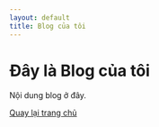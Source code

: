 ```yaml
---
layout: default
title: Blog của tôi
---
```

# Đây là Blog của tôi

Nội dung blog ở đây.

[Quay lại trang chủ](/)